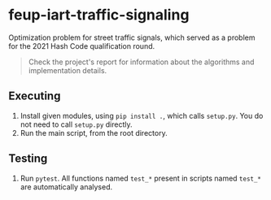 # feup-iart-traffic-signaling
Optimization problem for street traffic signals, which served as a problem for the 2021 Hash Code qualification round.

>Check the project's report for information about the algorithms and implementation details.

## Executing
1. Install given modules, using `pip install .`, which calls `setup.py`. You do not need to call `setup.py` directly.
2. Run the main script, from the root directory.

## Testing
1. Run `pytest`. All functions named `test_*` present in scripts named `test_*` are automatically analysed. 
